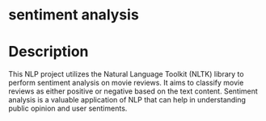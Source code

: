 # sentiment analysis

<h1>Description</h1> 

This NLP project utilizes the Natural Language Toolkit (NLTK) library to perform sentiment analysis on movie reviews. It aims to classify movie reviews as either positive or negative based on the text content. Sentiment analysis is a valuable application of NLP that can help in understanding public opinion and user sentiments.

